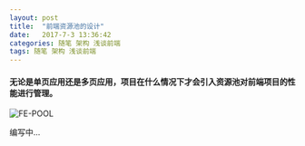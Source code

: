```yaml
---
layout: post
title:  "前端资源池的设计"
date:   2017-7-3 13:36:42
categories: 随笔 架构 浅谈前端
tags: 随笔 架构 浅谈前端
---
```

#### 无论是单页应用还是多页应用，项目在什么情况下才会引入资源池对前端项目的性能进行管理。

![FE-POOL](http://i.imgur.com/dkZXu3L.jpg)

编写中...